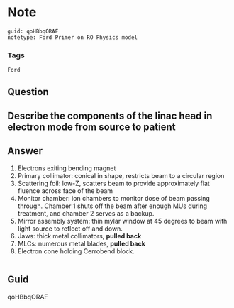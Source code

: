 # Note
```
guid: qoHBbqORAF
notetype: Ford Primer on RO Physics model
```

### Tags
```
Ford
```

## Question
<h2>Describe the components of the linac head in electron mode from source to patient</h2>

## Answer
<section>
<ol>
<li>Electrons exiting bending magnet</li>
<li>Primary collimator: conical in shape, restricts beam to a circular region</li>
<li>Scattering foil: low-Z, scatters beam to provide approximately flat fluence across face of the beam</li>
<li>Monitor chamber: ion chambers to monitor dose of beam passing through. Chamber 1 shuts off the beam after enough MUs during treatment, and chamber 2 serves as a backup.</li>
<li>Mirror assembly system: thin mylar window at 45 degrees to beam with light source to reflect off and down.</li>
<li>Jaws: thick metal collimators, <strong>pulled back</strong></li>
<li>MLCs: numerous metal blades, <strong>pulled back</strong></li>
<li>Electron cone holding Cerrobend block.</li>
</ol>
<p><img alt="" src="2D334C11-D685-41A1-98C5-1E03906F254E.png"/></p>

</section>

## Guid
qoHBbqORAF
